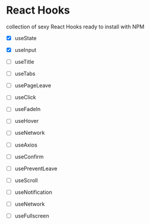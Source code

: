 # React Hooks

collection of sexy React Hooks ready to install with NPM

-[x] useState
-[x] useInput
-[ ] useTitle
-[ ] useTabs
-[ ] usePageLeave
-[ ] useClick
-[ ] useFadeIn
-[ ] useHover
-[ ] useNetwork
-[ ] useAxios
-[ ] useConfirm
-[ ] usePreventLeave
-[ ] useScroll
-[ ] useNotification
-[ ] useNetwork
-[ ] useFullscreen


